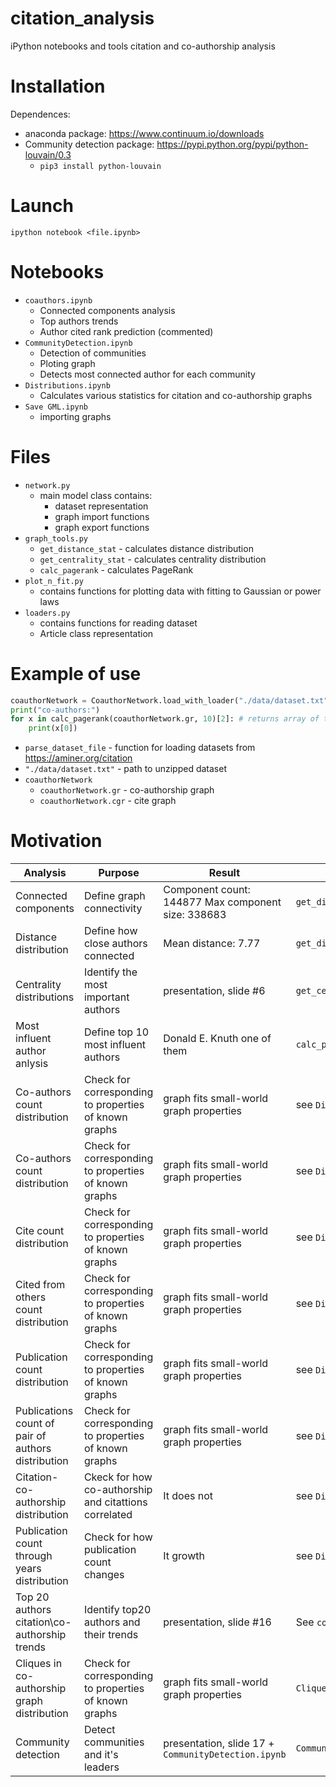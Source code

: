 # citation_analysis
iPython notebooks and tools citation and co-authorship analysis


# Installation

Dependences:
 - anaconda package: https://www.continuum.io/downloads
 - Community detection package: https://pypi.python.org/pypi/python-louvain/0.3
 	- `pip3 install python-louvain`


# Launch

```
ipython notebook <file.ipynb>
```


# Notebooks

- `coauthors.ipynb`
	- Connected components analysis
	- Top authors trends
	- Author cited rank prediction (commented)
- `CommunityDetection.ipynb`
	- Detection of communities
	- Ploting graph
	- Detects most connected author for each community
- `Distributions.ipynb`
	- Calculates various statistics for citation and co-authorship graphs
- `Save GML.ipynb`
	- importing graphs


# Files

- `network.py`
	- main model class contains:
		- dataset representation 
		- graph import functions
		- graph export functions
- `graph_tools.py`
	- `get_distance_stat` - calculates distance distribution
	- `get_centrality_stat` - calculates centrality distribution
	- `calc_pagerank` - calculates PageRank
- `plot_n_fit.py`
	- contains functions for plotting data with fitting to Gaussian or power laws
- `loaders.py`
	- contains functions for reading dataset
	- Article class representation

# Example of use


```python
coauthorNetwork = CoauthorNetwork.load_with_loader("./data/dataset.txt", parse_dataset_file);
print("co-authors:")
for x in calc_pagerank(coauthorNetwork.gr, 10)[2]: # returns array of top 10 pairs: ("author", pageRank) sorted by pageRank
    print(x[0])
```

- `parse_dataset_file` - function for loading datasets from https://aminer.org/citation
- `"./data/dataset.txt"` - path to unzipped dataset
- `coauthorNetwork`
	- `coauthorNetwork.gr` - co-authorship graph
	- `coauthorNetwork.cgr` - cite graph

# Motivation

| Analysis | Purpose | Result | Method |
|----------|---------|--------|----------|
| Connected components | Define graph connectivity | Component count: 144877 Max component size: 338683  | `get_distance_stat` |
| Distance distribution| Define how close authors connected | Mean distance: 7.77 | `get_distance_stat`  |
| Centrality distributions |  Identify the most important authors | presentation, slide \#6 | `get_centrality_stat` |
| Most influent author anlysis | Define top 10 most influent authors | Donald E. Knuth one of them | `calc_pagerank` | 
| Co-authors count distribution | Check for corresponding to properties of known graphs | graph fits small-world graph properties | see `Distributions.ipynb` |
| Co-authors count distribution | Check for corresponding to properties of known graphs | graph fits small-world graph properties | see `Distributions.ipynb` |
| Cite count distribution | Check for corresponding to properties of known graphs | graph fits small-world graph properties | see `Distributions.ipynb` |
| Cited from others count distribution | Check for corresponding to properties of known graphs | graph fits small-world graph properties | see `Distributions.ipynb` |
| Publication count distribution | Check for corresponding to properties of known graphs | graph fits small-world graph properties | see `Distributions.ipynb` |
| Publications count of pair of authors distribution | Check for corresponding to properties of known graphs | graph fits small-world graph properties | see `Distributions.ipynb` |
| Citation-co-authorship distribution | Ckeck for how co-authorship and citattions correlated | It does not | see `Distributions.ipynb` |
| Publication count through years distribution | Check for how publication count changes | It growth | see `Distributions.ipynb` |
| Top 20 authors citation\co-authorship trends | Identify top20 authors and their trends| presentation, slide #16 | See `coauthors.ipynb` |
|Cliques in co-authorship graph distribution | Check for corresponding to properties of known graphs | graph fits small-world graph properties | `CliquesCompute.ipynb` |
|Community detection| Detect communities and it's leaders | presentation, slide 17 + `CommunityDetection.ipynb` | `CommunityDetection.ipynb` |



